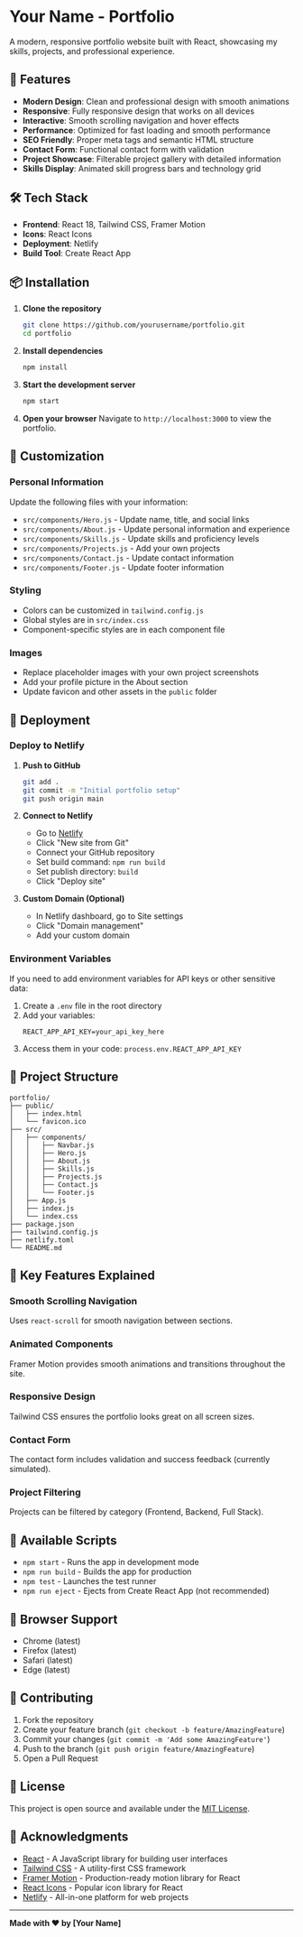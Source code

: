 # Your Name - Portfolio

A modern, responsive portfolio website built with React, showcasing my skills, projects, and professional experience.

## 🚀 Features

- **Modern Design**: Clean and professional design with smooth animations
- **Responsive**: Fully responsive design that works on all devices
- **Interactive**: Smooth scrolling navigation and hover effects
- **Performance**: Optimized for fast loading and smooth performance
- **SEO Friendly**: Proper meta tags and semantic HTML structure
- **Contact Form**: Functional contact form with validation
- **Project Showcase**: Filterable project gallery with detailed information
- **Skills Display**: Animated skill progress bars and technology grid

## 🛠️ Tech Stack

- **Frontend**: React 18, Tailwind CSS, Framer Motion
- **Icons**: React Icons
- **Deployment**: Netlify
- **Build Tool**: Create React App

## 📦 Installation

1. **Clone the repository**
   ```bash
   git clone https://github.com/yourusername/portfolio.git
   cd portfolio
   ```

2. **Install dependencies**
   ```bash
   npm install
   ```

3. **Start the development server**
   ```bash
   npm start
   ```

4. **Open your browser**
   Navigate to `http://localhost:3000` to view the portfolio.

## 🎨 Customization

### Personal Information
Update the following files with your information:

- `src/components/Hero.js` - Update name, title, and social links
- `src/components/About.js` - Update personal information and experience
- `src/components/Skills.js` - Update skills and proficiency levels
- `src/components/Projects.js` - Add your own projects
- `src/components/Contact.js` - Update contact information
- `src/components/Footer.js` - Update footer information

### Styling
- Colors can be customized in `tailwind.config.js`
- Global styles are in `src/index.css`
- Component-specific styles are in each component file

### Images
- Replace placeholder images with your own project screenshots
- Add your profile picture in the About section
- Update favicon and other assets in the `public` folder

## 🚀 Deployment

### Deploy to Netlify

1. **Push to GitHub**
   ```bash
   git add .
   git commit -m "Initial portfolio setup"
   git push origin main
   ```

2. **Connect to Netlify**
   - Go to [Netlify](https://netlify.com)
   - Click "New site from Git"
   - Connect your GitHub repository
   - Set build command: `npm run build`
   - Set publish directory: `build`
   - Click "Deploy site"

3. **Custom Domain (Optional)**
   - In Netlify dashboard, go to Site settings
   - Click "Domain management"
   - Add your custom domain

### Environment Variables
If you need to add environment variables for API keys or other sensitive data:

1. Create a `.env` file in the root directory
2. Add your variables:
   ```
   REACT_APP_API_KEY=your_api_key_here
   ```
3. Access them in your code: `process.env.REACT_APP_API_KEY`

## 📁 Project Structure

```
portfolio/
├── public/
│   ├── index.html
│   └── favicon.ico
├── src/
│   ├── components/
│   │   ├── Navbar.js
│   │   ├── Hero.js
│   │   ├── About.js
│   │   ├── Skills.js
│   │   ├── Projects.js
│   │   ├── Contact.js
│   │   └── Footer.js
│   ├── App.js
│   ├── index.js
│   └── index.css
├── package.json
├── tailwind.config.js
├── netlify.toml
└── README.md
```

## 🎯 Key Features Explained

### Smooth Scrolling Navigation
Uses `react-scroll` for smooth navigation between sections.

### Animated Components
Framer Motion provides smooth animations and transitions throughout the site.

### Responsive Design
Tailwind CSS ensures the portfolio looks great on all screen sizes.

### Contact Form
The contact form includes validation and success feedback (currently simulated).

### Project Filtering
Projects can be filtered by category (Frontend, Backend, Full Stack).

## 🔧 Available Scripts

- `npm start` - Runs the app in development mode
- `npm run build` - Builds the app for production
- `npm test` - Launches the test runner
- `npm run eject` - Ejects from Create React App (not recommended)

## 📱 Browser Support

- Chrome (latest)
- Firefox (latest)
- Safari (latest)
- Edge (latest)

## 🤝 Contributing

1. Fork the repository
2. Create your feature branch (`git checkout -b feature/AmazingFeature`)
3. Commit your changes (`git commit -m 'Add some AmazingFeature'`)
4. Push to the branch (`git push origin feature/AmazingFeature`)
5. Open a Pull Request

## 📄 License

This project is open source and available under the [MIT License](LICENSE).

## 🙏 Acknowledgments

- [React](https://reactjs.org/) - A JavaScript library for building user interfaces
- [Tailwind CSS](https://tailwindcss.com/) - A utility-first CSS framework
- [Framer Motion](https://www.framer.com/motion/) - Production-ready motion library for React
- [React Icons](https://react-icons.github.io/react-icons/) - Popular icon library for React
- [Netlify](https://netlify.com/) - All-in-one platform for web projects

---

**Made with ❤️ by [Your Name]**
